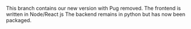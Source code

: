 This branch contains our new version with Pug removed.
The frontend is written in Node/React js
The backend remains in python but has now been packaged.
